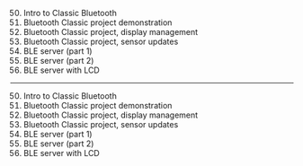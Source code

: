 50. Intro to Classic Bluetooth
51. Bluetooth Classic project demonstration
52. Bluetooth Classic project, display management
53. Bluetooth Classic project, sensor updates
54. BLE server (part 1)
55. BLE server (part 2)
56. BLE server with LCD

---

50. Intro to Classic Bluetooth
51. Bluetooth Classic project demonstration
52. Bluetooth Classic project, display management
53. Bluetooth Classic project, sensor updates
54. BLE server (part 1)
55. BLE server (part 2)
56. BLE server with LCD
